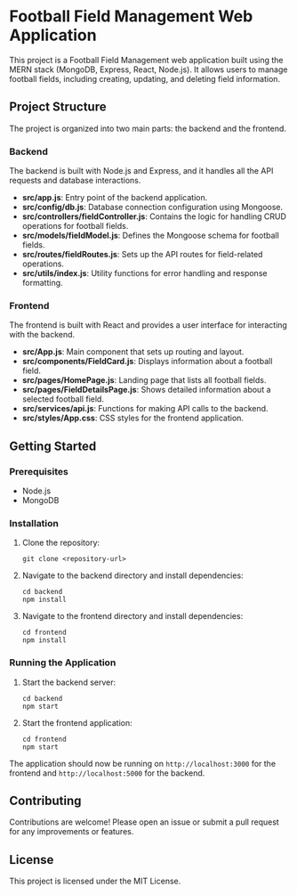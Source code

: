 # Football Field Management Web Application

This project is a Football Field Management web application built using the MERN stack (MongoDB, Express, React, Node.js). It allows users to manage football fields, including creating, updating, and deleting field information.

## Project Structure

The project is organized into two main parts: the backend and the frontend.

### Backend

The backend is built with Node.js and Express, and it handles all the API requests and database interactions.

- **src/app.js**: Entry point of the backend application.
- **src/config/db.js**: Database connection configuration using Mongoose.
- **src/controllers/fieldController.js**: Contains the logic for handling CRUD operations for football fields.
- **src/models/fieldModel.js**: Defines the Mongoose schema for football fields.
- **src/routes/fieldRoutes.js**: Sets up the API routes for field-related operations.
- **src/utils/index.js**: Utility functions for error handling and response formatting.

### Frontend

The frontend is built with React and provides a user interface for interacting with the backend.

- **src/App.js**: Main component that sets up routing and layout.
- **src/components/FieldCard.js**: Displays information about a football field.
- **src/pages/HomePage.js**: Landing page that lists all football fields.
- **src/pages/FieldDetailsPage.js**: Shows detailed information about a selected football field.
- **src/services/api.js**: Functions for making API calls to the backend.
- **src/styles/App.css**: CSS styles for the frontend application.

## Getting Started

### Prerequisites

- Node.js
- MongoDB

### Installation

1. Clone the repository:
   ```
   git clone <repository-url>
   ```

2. Navigate to the backend directory and install dependencies:
   ```
   cd backend
   npm install
   ```

3. Navigate to the frontend directory and install dependencies:
   ```
   cd frontend
   npm install
   ```

### Running the Application

1. Start the backend server:
   ```
   cd backend
   npm start
   ```

2. Start the frontend application:
   ```
   cd frontend
   npm start
   ```

The application should now be running on `http://localhost:3000` for the frontend and `http://localhost:5000` for the backend.

## Contributing

Contributions are welcome! Please open an issue or submit a pull request for any improvements or features.

## License

This project is licensed under the MIT License.